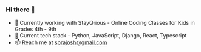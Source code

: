 ### Hi there 👋

- 🔭 Currently working with StayQrious - Online Coding Classes for Kids in Grades 4th - 9th
- 🌱 Current tech stack - Python, JavaScript, Django, React, Typescript
- 📫 Reach me at sprajosh@gmail.com
